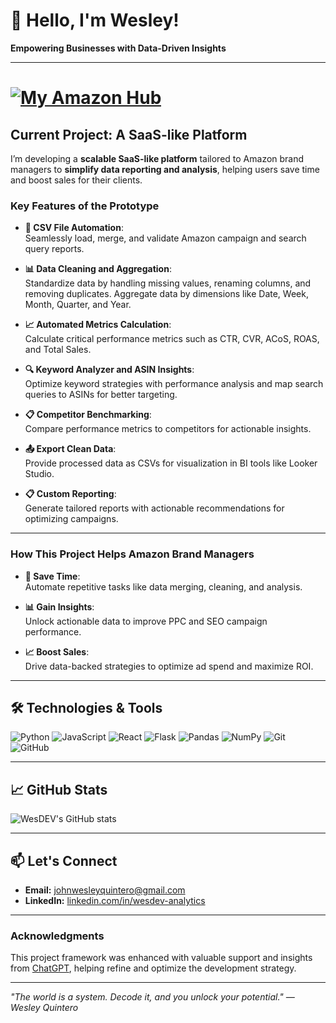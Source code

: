 # 👋 Hello, I'm Wesley!

**Empowering Businesses with Data-Driven Insights**

---

# [![My Amazon Hub](https://github.com/user-attachments/assets/9d3684ff-287b-4651-a35f-8930c0accdc5)](https://sites.google.com/view/my-amz-hub/home)  
## **Current Project: A SaaS-like Platform**

I’m developing a **scalable SaaS-like platform** tailored to Amazon brand managers to **simplify data reporting and analysis**, helping users save time and boost sales for their clients.

### **Key Features of the Prototype**

- **📂 CSV File Automation**:  
  Seamlessly load, merge, and validate Amazon campaign and search query reports.  

- **📊 Data Cleaning and Aggregation**:  
  Standardize data by handling missing values, renaming columns, and removing duplicates. Aggregate data by dimensions like Date, Week, Month, Quarter, and Year.

- **📈 Automated Metrics Calculation**:  
  Calculate critical performance metrics such as CTR, CVR, ACoS, ROAS, and Total Sales.  

- **🔍 Keyword Analyzer and ASIN Insights**:  
  Optimize keyword strategies with performance analysis and map search queries to ASINs for better targeting.  

- **📋 Competitor Benchmarking**:  
  Compare performance metrics to competitors for actionable insights.

- **📤 Export Clean Data**:  
  Provide processed data as CSVs for visualization in BI tools like Looker Studio.  

- **📋 Custom Reporting**:  
  Generate tailored reports with actionable recommendations for optimizing campaigns.

---

### **How This Project Helps Amazon Brand Managers**

- **🚀 Save Time**:  
  Automate repetitive tasks like data merging, cleaning, and analysis.  

- **📊 Gain Insights**:  
  Unlock actionable data to improve PPC and SEO campaign performance.  

- **📈 Boost Sales**:  
  Drive data-backed strategies to optimize ad spend and maximize ROI.  

---

## 🛠️ Technologies & Tools

![Python](https://img.shields.io/badge/Python-3776AB?style=for-the-badge&logo=python&logoColor=white)
![JavaScript](https://img.shields.io/badge/JavaScript-F7DF1E?style=for-the-badge&logo=javascript&logoColor=black)
![React](https://img.shields.io/badge/React-61DAFB?style=for-the-badge&logo=react&logoColor=black)
![Flask](https://img.shields.io/badge/Flask-000000?style=for-the-badge&logo=flask&logoColor=white)
![Pandas](https://img.shields.io/badge/Pandas-150458?style=for-the-badge&logo=pandas&logoColor=white)
![NumPy](https://img.shields.io/badge/NumPy-013243?style=for-the-badge&logo=numpy&logoColor=white)
![Git](https://img.shields.io/badge/Git-F05032?style=for-the-badge&logo=git&logoColor=white)
![GitHub](https://img.shields.io/badge/GitHub-181717?style=for-the-badge&logo=github&logoColor=white)

---

## 📈 GitHub Stats

![WesDEV's GitHub stats](https://github-readme-stats.vercel.app/api?username=johnwesleyquintero&show_icons=true&theme=radical)

---

## 📫 Let's Connect

- **Email:** [johnwesleyquintero@gmail.com](mailto:johnwesleyquintero@gmail.com)
- **LinkedIn:** [linkedin.com/in/wesdev-analytics](https://www.linkedin.com/in/wesdev-analytics)

---

### Acknowledgments

This project framework was enhanced with valuable support and insights from [ChatGPT](https://openai.com/chatgpt), helping refine and optimize the development strategy.

---

*"The world is a system. Decode it, and you unlock your potential." — Wesley Quintero*
